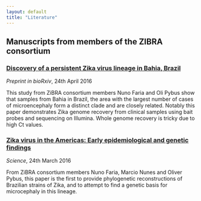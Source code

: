 ```yaml
---
layout: default
title: "Literature"
---
```


## Manuscripts from members of the ZIBRA consortium

### <a href="http://biorxiv.org/cgi/content/short/049916v1">Discovery of a persistent Zika virus lineage in Bahia, Brazil</a>

_Preprint in bioRxiv_, 24th April 2016

This study from ZiBRA consortium members Nuno Faria and Oli Pybus show that samples from Bahia in Brazil, the area with the largest number of cases of microencephaly form a distinct clade and are closely related. Notably this paper demonstrates Zika genome recovery from clinical samples using bait probes and sequencing on Illumina. Whole genome recovery is tricky due to high Ct values.

### <a href="http://science.sciencemag.org/content/early/2016/03/23/science.aaf5036">Zika virus in the Americas: Early epidemiological and genetic findings</A>

_Science_, 24th March 2016

From ZiBRA consortium members Nuno Faria, Marcio Nunes and Oliver Pybus, this paper is the first to provide phylogenetic reconstructions of Brazilian strains of Zika, and to attempt to find a genetic basis for microcephaly in this lineage.




